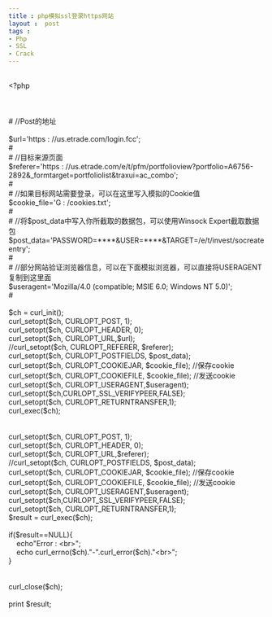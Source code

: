 ```yaml
---
title : php模拟ssl登录https网站
layout :  post
tags : 
- Php
- SSL
- Crack
---
```

<div> <br/>&lt;?php<br/><br/><br/><br/># //Post的地址<br/><br/>$url='https : //us.etrade.com/login.fcc';<br/>#<br/># //目标来源页面<br/>$referer='https : //us.etrade.com/e/t/pfm/portfolioview?portfolio=A6756-2892&amp;_formtarget=portfoliolist&amp;traxui=ac_combo';<br/>#<br/># //如果目标网站需要登录，可以在这里写入模拟的Cookie值<br/>$cookie_file='G : /cookies.txt';<br/>#<br/># //将$post_data中写入你所截取的数据包，可以使用Winsock Expert截取数据包<br/>$post_data='PASSWORD=****&amp;USER=****&amp;TARGET=/e/t/invest/socreateentry';<br/>#<br/># //部分网站验证浏览器信息，可以在下面模拟浏览器，可以直接将USERAGENT复制到这里面<br/>$useragent='Mozilla/4.0 (compatible; MSIE 6.0; Windows NT 5.0)';<br/>#<br/> <br/>$ch = curl_init();<br/>curl_setopt($ch, CURLOPT_POST, 1);<br/>curl_setopt($ch, CURLOPT_HEADER, 0);<br/>curl_setopt($ch, CURLOPT_URL,$url);<br/>//curl_setopt($ch, CURLOPT_REFERER, $referer);<br/>curl_setopt($ch, CURLOPT_POSTFIELDS, $post_data);<br/>curl_setopt($ch, CURLOPT_COOKIEJAR, $cookie_file);  //保存cookie<br/>curl_setopt($ch, CURLOPT_COOKIEFILE, $cookie_file); //发送cookie<br/>curl_setopt($ch, CURLOPT_USERAGENT,$useragent);<br/>curl_setopt($ch,CURLOPT_SSL_VERIFYPEER,FALSE);<br/> curl_setopt($ch, CURLOPT_RETURNTRANSFER,1);<br/>curl_exec($ch);<br/><br/><br/>curl_setopt($ch, CURLOPT_POST, 1);<br/>curl_setopt($ch, CURLOPT_HEADER, 0);<br/>curl_setopt($ch, CURLOPT_URL,$referer);<br/>//curl_setopt($ch, CURLOPT_POSTFIELDS, $post_data);<br/>curl_setopt($ch, CURLOPT_COOKIEJAR, $cookie_file);  //保存cookie<br/>curl_setopt($ch, CURLOPT_COOKIEFILE, $cookie_file); //发送cookie<br/>curl_setopt($ch, CURLOPT_USERAGENT,$useragent);<br/>curl_setopt($ch,CURLOPT_SSL_VERIFYPEER,FALSE);<br/> curl_setopt($ch, CURLOPT_RETURNTRANSFER,1);<br/>$result = curl_exec($ch);<br/><br/>if($result==NULL){<br/>     echo"Error : &lt;br&gt;";<br/>     echo curl_errno($ch)."-".curl_error($ch)."&lt;br&gt;";<br/>}<br/><br/><br/>curl_close($ch);<br/><br/>print $result;<br/> </div>
